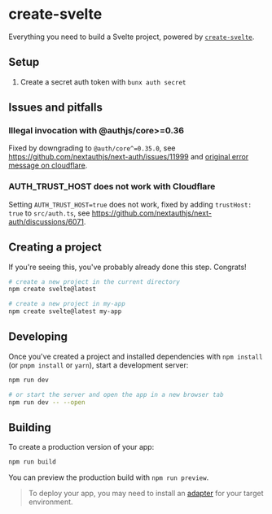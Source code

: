# create-svelte

Everything you need to build a Svelte project, powered by [`create-svelte`](https://github.com/sveltejs/kit/tree/main/packages/create-svelte).

## Setup

1. Create a secret auth token with `bunx auth secret`

## Issues and pitfalls

### Illegal invocation with @authjs/core>=0.36

Fixed by downgrading to `@auth/core^=0.35.0`, see https://github.com/nextauthjs/next-auth/issues/11999 and [original error message on cloudflare](https://developers.cloudflare.com/workers/observability/errors/#illegal-invocation-errors).

### AUTH_TRUST_HOST does not work with Cloudflare

Setting `AUTH_TRUST_HOST=true` does not work, fixed by adding `trustHost: true` to `src/auth.ts`, see https://github.com/nextauthjs/next-auth/discussions/6071.

## Creating a project

If you're seeing this, you've probably already done this step. Congrats!

```bash
# create a new project in the current directory
npm create svelte@latest

# create a new project in my-app
npm create svelte@latest my-app
```

## Developing

Once you've created a project and installed dependencies with `npm install` (or `pnpm install` or `yarn`), start a development server:

```bash
npm run dev

# or start the server and open the app in a new browser tab
npm run dev -- --open
```

## Building

To create a production version of your app:

```bash
npm run build
```

You can preview the production build with `npm run preview`.

> To deploy your app, you may need to install an [adapter](https://kit.svelte.dev/docs/adapters) for your target environment.
